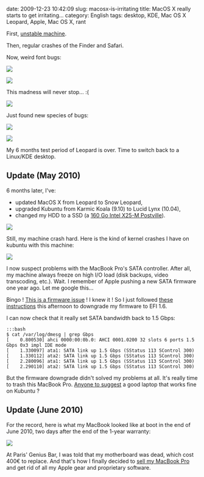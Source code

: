 date: 2009-12-23 10:42:09
slug: macosx-is-irritating
title: MacOS X really starts to get irritating...
category: English
tags: desktop, KDE, Mac OS X Leopard, Apple, Mac OS X, rant

First, [unstable machine](http://twitter.com/kdeldycke/status/6158072244).

Then, regular crashes of the Finder and Safari.

Now, weird font bugs:

![](/static/uploads/2009/12/mac-osx-broken-menu-font.png)

![](/static/uploads/2009/12/mac-osx-broken-shutdown-dialog.png)

This madness will never stop... :(

![](/static/uploads/2009/12/mac-osx-leopard-display-bug.png)

Just found new species of bugs:

![](/static/uploads/2009/12/mac-osx-black-top-menu-bug.png)

![](/static/uploads/2009/12/mac-osx-black-drop-down-menu-bug.png)

My 6 months test period of Leopard is over. Time to switch back to a Linux/KDE desktop.

## Update (May 2010)

6 months later, I've:

  * updated MacOS X from Leopard to Snow Leopard,
  * upgraded Kubuntu from Karmic Koala (9.10) to Lucid Lynx (10.04),
  * changed my HDD to a SSD (a [160 Go Intel X25-M Postville](http://www.amazon.com/gp/product/B002IGT7IU/ref=as_li_ss_tl?ie=UTF8&tag=kevideld-20&linkCode=as2&camp=1789&creative=390957&creativeASIN=B002IGT7IU)).

![](http://www.assoc-amazon.com/e/ir?t=kevideld-20&l=as2&o=1&a=B002IGT7IU)

Still, my machine crash hard. Here is the kind of kernel crashes I have on kubuntu with this machine:

![](/static/uploads/2009/12/mac-book-pro-linux-kernel-crash.jpg)

I now suspect problems with the MacBook Pro's SATA controller. After all, my machine always freeze on high I/O load (disk backups, video transcoding, etc.). Wait. I remember of Apple pushing a new SATA firmware one year ago. Let me google this...

Bingo ! [This is a firmware issue](http://www.slashgear.com/macbook-pro-3-0gbps-sata-upgrade-breaking-third-party-drives-2648050/) ! I knew it ! So I just followed [these instructions](http://forums.macrumors.com/showpost.php?p=8414998&postcount=305) this afternoon to downgrade my firmware to EFI 1.6.

I can now check that it really set SATA bandwidth back to 1.5 Gbps:

    :::bash
    $ cat /var/log/dmesg | grep Gbps
    [    0.800530] ahci 0000:00:0b.0: AHCI 0001.0200 32 slots 6 ports 1.5 Gbps 0x3 impl IDE mode
    [    1.330097] ata1: SATA link up 1.5 Gbps (SStatus 113 SControl 300)
    [    1.330112] ata2: SATA link up 1.5 Gbps (SStatus 113 SControl 300)
    [    2.280096] ata1: SATA link up 1.5 Gbps (SStatus 113 SControl 300)
    [    2.290110] ata2: SATA link up 1.5 Gbps (SStatus 113 SControl 300)

But the firmware downgrade didn't solved my problems at all. It's really time to trash this MacBook Pro. [Anyone to suggest](http://twitter.com/kdeldycke/status/14657317476) a good laptop that works fine on Kubuntu ?

## Update (June 2010)

For the record, here is what my MacBook looked like at boot in the end of June 2010, two days after the end of the 1-year warranty:

![](/static/uploads/2009/12/mac-book-pro-broken-boot.jpg)

At Paris' Genius Bar, I was told that my motherboard was dead, which cost 400€ to replace. And that's how I finally decided to [sell my MacBook Pro](http://twitter.com/#!/kdeldycke/status/29012034410) and get rid of all my Apple gear and proprietary software.
